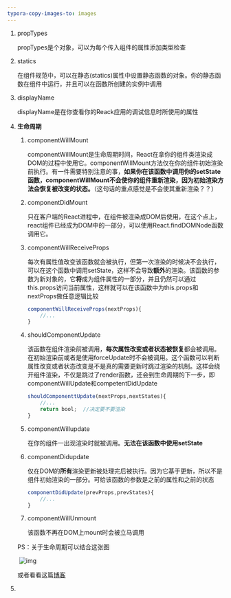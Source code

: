 ```yaml
---
typora-copy-images-to: images
---
```


1. propTypes

   propTypes是个对象，可以为每个传入组件的属性添加类型检查

2. statics

   在组件规范中，可以在静态(statics)属性中设置静态函数的对象。你的静态函数在组件中运行，并且可以在函数所创建的实例中调用

3. displayName

   displayName是在你查看你的Reack应用的调试信息时所使用的属性

4. **生命周期**

   1. componentWillMount

      componentWillMount是生命周期时间，React在拿你的组件类渲染成DOM的过程中使用它。componentWillMount方法仅在你的组件初始渲染前执行。有一件需要特别注意的事，**如果你在该函数中调用你的setState函数，componentWillMount不会使你的组件重新渲染，因为初始渲染方法会恢复被改变的状态。**（这句话的重点感觉是不会使其重新渲染？？）

   2. componentDidMount

      只在客户端的React进程中，在组件被渲染成DOM后使用，在这个点上，react组件已经成为DOM中的一部分，可以使用React.findDOMNode函数调用它。

   3. componentWillReceiveProps

      每次有属性值改变该函数就会被执行，但第一次渲染的时候决不会执行，可以在这个函数中调用setState，这样不会导致**额外**的渲染。该函数的参数为新对象的，它**将**成为组件属性的一部分，并且仍然可以通过this.props访问当前属性，这样就可以在该函数中为this.props和nextProps做任意逻辑比较

      ```javascript
      componentWillReceiveProps(nextProps){
          //...
      }
      ```

   4. shouldComponentUpdate

      该函数在组件渲染前被调用，**每次属性改变或者状态被恢复**都会被调用。在初始渲染前或者是使用forceUpdate时不会被调用。这个函数可以判断属性改变或者状态改变是不是真的需要更新时跳过渲染的机制。这样会绕开组件渲染，不仅是跳过了render函数，还会到生命周期的下一步，即componentWillUpdate和competentDidUpdate

      ```javascript
      shouldComponenttUpdate(nextProps,nextStates){
          //...
          return bool;	//决定要不要渲染
      }
      ```

   5. componentWillupdate

      在你的组件一出现渲染时就被调用。**无法在该函数中使用setState**

   6. componentDidupdate

      仅在DOM的**所有**渲染更新被处理完后被执行。因为它基于更新，所以不是组件初始渲染的一部分。可给该函数的参数是之前的属性和之前的状态

      ```javascript
      componentDidUpdate(prevProps,prevStates){
          //...
      }
      ```

   7. componentWillUnmount

      该函数不再在DOM上mount时会被立马调用

   PS：关于生命周期可以结合这张图

   ​	![img](https://user-gold-cdn.xitu.io/2017/11/11/88e11709488aeea3f9c6595ee4083bf3?imageView2/0/w/1280/h/960/format/webp/ignore-error/1)

   	或者看看这篇[博客](https://juejin.im/post/5a062fb551882535cd4a4ce3)

5. 

